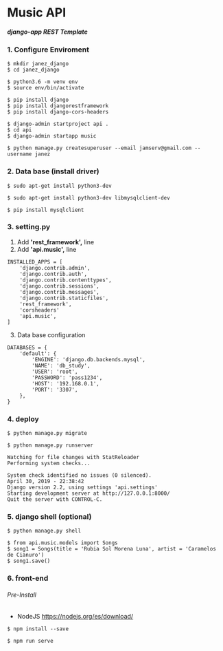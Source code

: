 # Music API
**_django-app REST Template_**

### 1. Configure Enviroment

```
$ mkdir janez_django
$ cd janez_django
```

```
$ python3.6 -m venv env
$ source env/bin/activate
```

```
$ pip install django
$ pip install djangorestframework
$ pip install django-cors-headers
```

```
$ django-admin startproject api .
$ cd api
$ django-admin startapp music
```

```
$ python manage.py createsuperuser --email jamserv@gmail.com --username janez
```

### 2. Data base (install driver)

```
$ sudo apt-get install python3-dev
```

```
$ sudo apt-get install python3-dev libmysqlclient-dev
```

```
$ pip install mysqlclient
```

### 3. setting.py

1. Add **'rest_framework',** line
2. Add **'api.music',** line
```
INSTALLED_APPS = [
    'django.contrib.admin',
    'django.contrib.auth',
    'django.contrib.contenttypes',
    'django.contrib.sessions',
    'django.contrib.messages',
    'django.contrib.staticfiles',
    'rest_framework',
    'corsheaders'
    'api.music',
]
```
3. Data base configuration
```
DATABASES = {
    'default': {
        'ENGINE': 'django.db.backends.mysql',
        'NAME': 'db_study',
        'USER': 'root',
        'PASSWORD': 'pass1234',
        'HOST': '192.168.0.1',
        'PORT': '3307',
    },
}
```

### 4. deploy

```
$ python manage.py migrate
```

```
$ python manage.py runserver

Watching for file changes with StatReloader
Performing system checks...

System check identified no issues (0 silenced).
April 30, 2019 - 22:38:42
Django version 2.2, using settings 'api.settings'
Starting development server at http://127.0.0.1:8000/
Quit the server with CONTROL-C.

```

### 5. django shell (optional)
```
$ python manage.py shell
```

```
$ from api.music.models import Songs
$ song1 = Songs(title = 'Rubia Sol Morena Luna', artist = 'Caramelos de Cianuro')
$ song1.save()
```


### 6. front-end
###### Pre-Install
* NodeJS https://nodejs.org/es/download/
```
$ npm install --save
```

```
$ npm run serve
```
